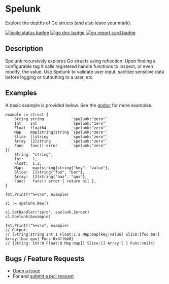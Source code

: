 # Spelunk

Explore the depths of Go structs (and also leave your mark).

[![build status badge][travis-badge]][travis-job]
[![go doc badge][go-doc-badge]][go-doc-url]
[![go report card badge][go-reportcard-badge]][go-reportcard-url]

[travis-badge]: https://travis-ci.org/hhj.me/go/spelunk.svg?branch=master
[travis-job]: https://travis-ci.org/hhj.me/go/spelunk
[go-doc-badge]: https://godoc.org/hhj.me/go/spelunk?status.svg
[go-doc-url]: https://godoc.org/hhj.me/go/spelunk
[go-reportcard-badge]: https://goreportcard.com/badge/hhj.me/go/spelunk
[go-reportcard-url]: https://goreportcard.com/report/hhj.me/go/spelunk

## Description

Spelunk recursively explores Go structs using reflection. Upon finding
a configurable tag it calls registered handle functions to inspect, or
even modify, the value. Use Spelunk to validate user input, sanitize
sensitive data before logging or outputting to a user, etc.

## Examples

A basic example is provided below. See the
[godoc]((http://godoc.org/hhj.me/go/spelunk)) for more examples.

```
example := struct {
    String string            `spelunk:"zero"`
    Int    int               `spelunk:"zero"`
    Float  float64           `spelunk:"zero"`
    Map    map[string]string `spelunk:"zero"`
    Slice  []string          `spelunk:"zero"`
    Array  [2]string         `spelunk:"zero"`
    Func   func() error      `spelunk:"zero"`
}{
    String: "string",
    Int:    1,
    Float:  1.2,
    Map:    map[string]string{"key": "value"},
    Slice:  []string{"foo", "bar"},
    Array:  [2]string{"baz", "qux"},
    Func:   func() error { return nil },
}

fmt.Printf("%+v\n", example)

s1 := spelunk.New()

s1.SetHandler("zero", spelunk.Zeroer)
s1.Spelunk(&example)

fmt.Printf("%+v\n", example)
// Output:
// {String:string Int:1 Float:1.2 Map:map[key:value] Slice:[foo bar] Array:[baz qux] Func:0x4ffbb0}
// {String: Int:0 Float:0 Map:map[] Slice:[] Array:[ ] Func:<nil>}
```

## Bugs / Feature Requests

- [Open a issue](https://github.com/harrisonhjones/go-spelunk/issues/new)
- For and [submit a pull request](https://github.com/harrisonhjones/go-spelunk/compare)

